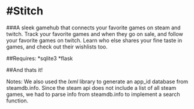 #Stitch
=====
###A sleek gamehub that connects your favorite games on steam and twitch. Track your favorite games and when they go on sale, and follow your favorite games on twitch. Learn who else shares your fine taste in games, and check out their wishlists too. 

##Requires:
*sqlite3
*flask

##And thats it!

Notes:
We also used the *lxml* library to generate an app_id database from steamdb.info. 
Since the steam api does not include a list of all steam games, we had to parse info from steamdb.info to implement a search function.






